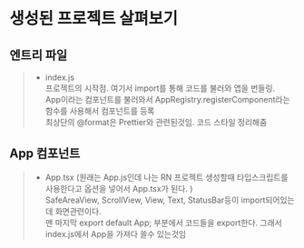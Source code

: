 # 생성된 프로젝트 살펴보기

## 엔트리 파일
> - index.js   
> 프로젝트의 시작점. 여기서 import를 통해 코드를 불러와 앱을 번들링.       
> App이라는 컴포넌트를 불러와서 AppRegistry.registerComponent라는 함수를 사용해서 컴포넌트를 등록   
> 최상단의 @format은 Prettier와 관련된것임. 코드 스타일 정리해줌   


## App 컴포넌트
> - App.tsx
> (원래는 App.js인데 나는 RN 프로젝트 생성할때 타입스크립트를 사용한다고 옵션을 넣어서 App.tsx가 된다. )    
> SafeAreaView, ScrollView, View, Text, StatusBar등이 import되어있는데 화면관련이다.   
> 맨 마지막 export default App; 부분에서 코드들을 export한다. 그래서 index.js에서 App을 가져다 쓸수 있는것임
